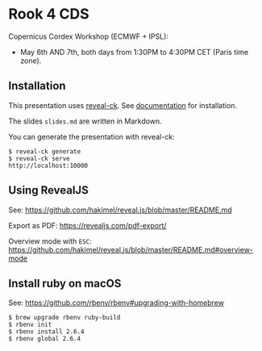 # Rook 4 CDS

Copernicus Cordex Workshop (ECMWF + IPSL):
* May 6th AND 7th, both days from 1:30PM to 4:30PM CET (Paris time zone).



## Installation

This presentation uses [reveal-ck](http://jedcn.github.io/reveal-ck/).
See [documentation](http://jedcn.github.io/reveal-ck/installation/) for installation.

The slides `slides.md` are written in Markdown.

You can generate the presentation with reveal-ck:
```
$ reveal-ck generate
$ reveal-ck serve
http://localhost:10000
```

## Using RevealJS

See:
https://github.com/hakimel/reveal.js/blob/master/README.md

Export as PDF:
https://revealjs.com/pdf-export/


Overview mode with `ESC`:
https://github.com/hakimel/reveal.js/blob/master/README.md#overview-mode

## Install ruby on macOS

See:
https://github.com/rbenv/rbenv#upgrading-with-homebrew

```
$ brew upgrade rbenv ruby-build
$ rbenv init
$ rbenv install 2.6.4
$ rbenv global 2.6.4
```
